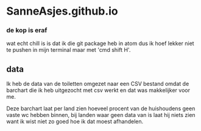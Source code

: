 # SanneAsjes.github.io

### de kop is eraf
wat echt chill is is dat ik die git package heb in atom dus ik hoef lekker niet te pushen in mijn terminal maar met
'cmd shift H'.

## data
Ik heb de data van de toiletten omgezet naar een CSV bestand omdat de barchart die ik heb uitgezocht met
csv werkt en dat was makkelijker voor me.


Deze barchart laat per land zien hoeveel procent van de huishoudens geen vaste wc hebben binnen, bij landen waar geen data van is laat hij niets zien want ik wist niet zo goed hoe ik dat moest afhandelen.
